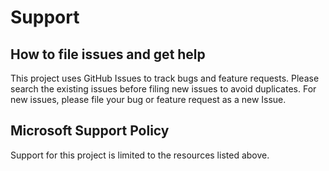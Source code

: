 # Support

## How to file issues and get help  

This project uses GitHub Issues to track bugs and feature requests. Please search the existing 
issues before filing new issues to avoid duplicates.  For new issues, please file your bug or 
feature request as a new Issue.

## Microsoft Support Policy  

Support for this project is limited to the resources listed above.
